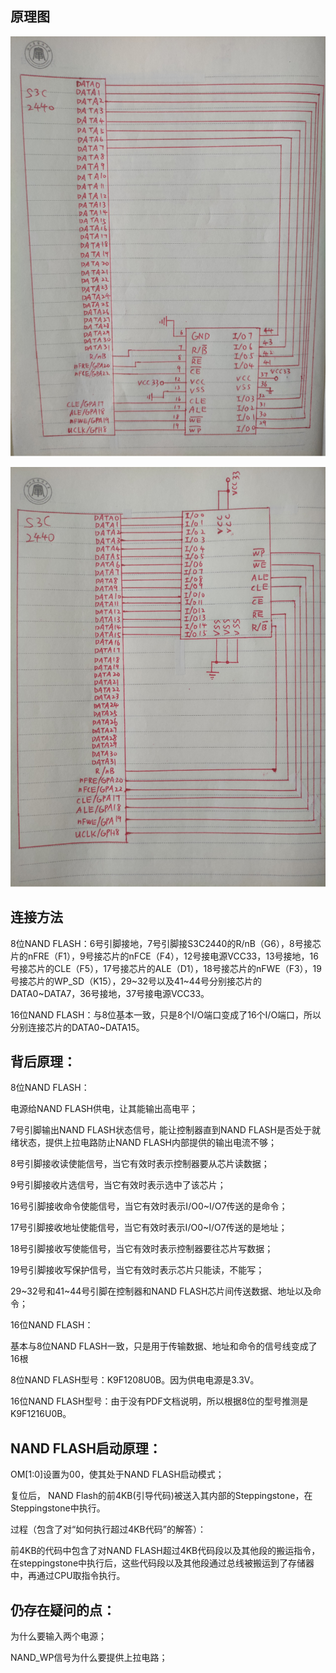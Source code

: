 ## 原理图

![](./1.png)

![image-20230426110355792](./2.png)

## 连接方法

8位NAND FLASH：6号引脚接地，7号引脚接S3C2440的R/nB（G6），8号接芯片的nFRE（F1），9号接芯片的nFCE（F4），12号接电源VCC33，13号接地，16号接芯片的CLE（F5），17号接芯片的ALE（D1），18号接芯片的nFWE（F3），19号接芯片的WP_SD（K15），29~32号以及41~44号分别接芯片的DATA0~DATA7，36号接地，37号接电源VCC33。

16位NAND FLASH：与8位基本一致，只是8个I/O端口变成了16个I/O端口，所以分别连接芯片的DATA0~DATA15。

## 背后原理：

8位NAND FLASH：

电源给NAND FLASH供电，让其能输出高电平；

7号引脚输出NAND FLASH状态信号，能让控制器直到NAND FLASH是否处于就绪状态，提供上拉电路防止NAND FLASH内部提供的输出电流不够；

8号引脚接收读使能信号，当它有效时表示控制器要从芯片读数据；

9号引脚接收片选信号，当它有效时表示选中了该芯片；

16号引脚接收命令使能信号，当它有效时表示I/O0~I/O7传送的是命令；

17号引脚接收地址使能信号，当它有效时表示I/O0~I/O7传送的是地址；

18号引脚接收写使能信号，当它有效时表示控制器要往芯片写数据；

19号引脚接收写保护信号，当它有效时表示芯片只能读，不能写；

29~32号和41~44号引脚在控制器和NAND FLASH芯片间传送数据、地址以及命令；

 

16位NAND FLASH：

基本与8位NAND FLASH一致，只是用于传输数据、地址和命令的信号线变成了16根

 

8位NAND FLASH型号：K9F1208U0B。因为供电电源是3.3V。

16位NAND FLASH型号：由于没有PDF文档说明，所以根据8位的型号推测是K9F1216U0B。

 

## NAND FLASH启动原理：

OM[1:0]设置为00，使其处于NAND FLASH启动模式；

复位后， NAND Flash的前4KB(引导代码)被送入其内部的Steppingstone，在 Steppingstone中执行。

过程（包含了对“如何执行超过4KB代码”的解答）：

前4KB的代码中包含了对NAND FLASH超过4KB代码段以及其他段的搬运指令，在steppingstone中执行后，这些代码段以及其他段通过总线被搬运到了存储器中，再通过CPU取指令执行。

 

## 仍存在疑问的点：

为什么要输入两个电源；

NAND_WP信号为什么要提供上拉电路；